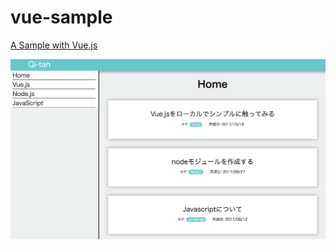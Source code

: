 vue-sample
====

[A Sample with Vue.js](http://vue-sample.bitballoon.com/)

![view](./src/pict/view.png)
